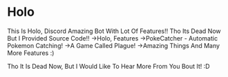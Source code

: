 # Holo
This Is Holo, Discord Amazing Bot With Lot Of Features!!
Tho Its Dead Now But I Provided Source Code!!
->Holo, Features
->PokeCatcher - Automatic Pokemon Catching!
->A Game Called Plague!
->Amazing Things And Many More Features :)

Tho It Is Dead Now, But I Would Like To Hear More From You Bout It! :D
